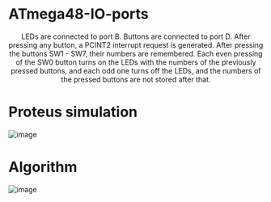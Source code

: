 # ATmega48-IO-ports
<p style="text-align:center;">LEDs are connected to port B. Buttons are connected to port D. After pressing any button, a PCINT2 interrupt request is generated. After pressing the buttons SW1 - SW7, their numbers are remembered. Each even pressing of the SW0 button turns on the LEDs with the numbers of the previously pressed buttons, and each odd one turns off the LEDs, and the numbers of the pressed buttons are not stored after that.</p>

# Proteus simulation
![image](https://user-images.githubusercontent.com/65315002/226192488-29220008-24d8-4ae1-9c4e-41e0491b356e.png)



# Algorithm
![image](https://user-images.githubusercontent.com/65315002/226192459-3e45e46a-970b-428d-a143-add55c8e372d.png)
